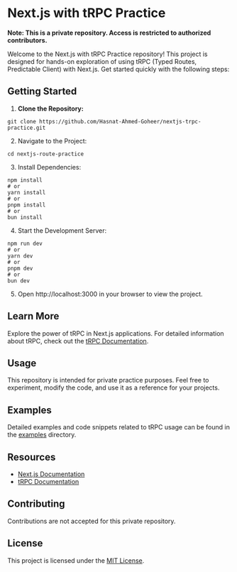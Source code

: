 # Next.js with tRPC Practice

**Note: This is a private repository. Access is restricted to authorized contributors.**

Welcome to the Next.js with tRPC Practice repository! This project is designed for hands-on exploration of using tRPC (Typed Routes, Predictable Client) with Next.js. Get started quickly with the following steps:

## Getting Started

1. **Clone the Repository:**
```
git clone https://github.com/Hasnat-Ahmed-Goheer/nextjs-trpc-practice.git
```
2. Navigate to the Project:

```
cd nextjs-route-practice
```

3. Install Dependencies:
```
npm install
# or
yarn install
# or
pnpm install
# or
bun install
```

4. Start the Development Server:
```
npm run dev
# or
yarn dev
# or
pnpm dev
# or
bun dev
```

5. Open http://localhost:3000 in your browser to view the project.

## Learn More

Explore the power of tRPC in Next.js applications. For detailed information about tRPC, check out the [tRPC Documentation](https://trpc.io/docs/).

## Usage

This repository is intended for private practice purposes. Feel free to experiment, modify the code, and use it as a reference for your projects.

## Examples

Detailed examples and code snippets related to tRPC usage can be found in the [examples](/examples) directory.

## Resources

- [Next.js Documentation](https://nextjs.org/docs)
- [tRPC Documentation](https://trpc.io/docs/)

## Contributing

Contributions are not accepted for this private repository.

## License

This project is licensed under the [MIT License](LICENSE).


